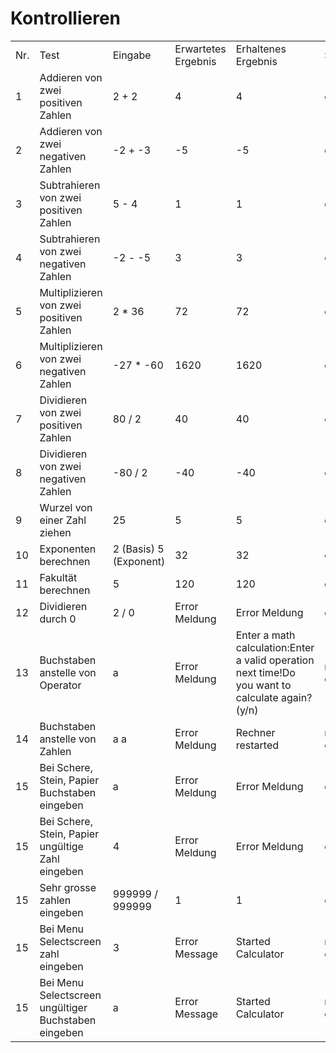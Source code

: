 # Kontrollieren

|   |   |   |   |   |   |
|---|---|---|---|---|---|
|Nr.|Test|Eingabe|Erwartetes Ergebnis|Erhaltenes Ergebnis|Status|
|1|Addieren von zwei positiven Zahlen|2 + 2|4|4|ok|
|2|Addieren von zwei negativen Zahlen|-2 + -3|-5|-5|ok|
|3|Subtrahieren von zwei positiven Zahlen|5 - 4|1|1|ok|
|4|Subtrahieren von zwei negativen Zahlen|-2 - -5|3|3|ok|
|5|Multiplizieren von zwei positiven Zahlen|2 * 36|72|72|ok|
|6|Multiplizieren von zwei negativen Zahlen|-27 * -60|1620|1620|ok|
|7|Dividieren von zwei positiven Zahlen|80 / 2|40|40|ok|
|8|Dividieren von zwei negativen Zahlen|-80 / 2|-40|-40|ok|
|9|Wurzel von einer Zahl ziehen|25|5|5|ok|
|10|Exponenten berechnen|2 (Basis) 5 (Exponent)|32|32|ok|
|11|Fakultät berechnen|5|120|120|ok|
|12|Dividieren durch 0|2 / 0|Error Meldung|Error Meldung|ok|
|13|Buchstaben anstelle von Operator|a|Error Meldung|Enter a math calculation:Enter a valid operation next time!Do you want to calculate again? (y/n)|nicht ok|
|14|Buchstaben anstelle von Zahlen|a a|Error Meldung|Rechner restarted|nicht ok|
|15|Bei Schere, Stein, Papier Buchstaben eingeben|a|Error Meldung|Error Meldung|ok|
|15|Bei Schere, Stein, Papier ungültige Zahl eingeben|4|Error Meldung|Error Meldung|ok|
|15|Sehr grosse zahlen eingeben|999999 / 999999|1|1|ok|
|15|Bei Menu Selectscreen zahl eingeben|3|Error Message|Started Calculator|nicht ok|
|15|Bei Menu Selectscreen ungültiger Buchstaben eingeben|a|Error Message|Started Calculator|nicht ok|






